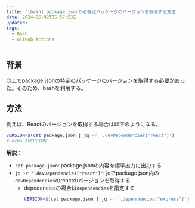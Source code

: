 ```yaml
---
title: '[bash] package.jsonから特定パッケージのバージョンを取得する方法'
date: 2024-06-02T05:57:53Z
updated:
tags:
  - Bash
  - GitHub Actions
---
```


## 背景

CI上でpackage.jsonの特定のパッケージのバージョンを取得する必要があった。そのため、bashを利用する。

## 方法

例えば、Reactのバージョンを取得する場合は以下のようになる。

```bash
VERSION=$(cat package.json | jq -r '.devDependencies["react"]')
# echo $VERSION
```

**解説：**

- `cat package.json`: package.jsonの内容を標準出力に出力する
- `jq -r '.devDependencies["react"]'`: jqでpackage.json内の`devDependencies`のreactのバージョンを取得する
  - depedenciesの場合は`dependencies`を指定する
    ```bash
    VERSION=$(cat package.json | jq -r '.dependencies["express"]')
    ```
